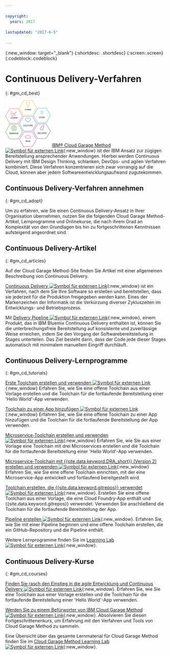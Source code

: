```yaml
---

copyright:
  years: 2017

lastupdated: "2017-6-5"

---
```

<!-- Copyright info at top of file: REQUIRED
    The copyright info is YAML content that must occur at the top of the MD file, before attributes are listed.
    It must be surrounded by 3 dashes.
    The value "years" can contain just one year or a two years separated by a comma. (years: 2014, 2016)
    Indentation as per the previous template must be preserved.
-->

{:new_window: target="_blank"}
{:shortdesc: .shortdesc}
{:screen:.screen}
{:codeblock:.codeblock}

# Continuous Delivery-Verfahren
{: #gm_cd_best}

![Garage Method-Phasen](images/garage_method_phases.png)  [IBM&reg; Cloud Garage Method ![Symbol für externen Link](../../icons/launch-glyph.svg "Symbol für externen Link")](https://www.ibm.com/devops/method){:new_window} ist der IBM Ansatz zur zügigen Bereitstellung ansprechender Anwendungen. Hierbei werden Continuous Delivery mit IBM Design Thinking, schlanken, DevOps- und agilen Verfahren kombiniert. Diese Verfahren konzentrieren sich zwar vorrangig auf die Cloud, können aber jedem Softwareentwicklungsaufwand zugutekommen.


## Continuous Delivery-Verfahren annehmen
{: #gm_cd_adopt}

Um zu erfahren, wie Sie einen Continuous Delivery-Ansatz in Ihrer Organisation übernehmen, nutzen Sie die folgenden Cloud Garage Method-Artikel, Lernprogramme und Onlinekurse, die nach ihrem Grad an Komplexität von den Grundlagen bis hin zu fortgeschrittenen Kenntnissen aufsteigend angeordnet sind.

## Continuous Delivery-Artikel
{: #gm_cd_articles}

Auf der Cloud Garage Method-Site finden Sie Artikel mit einer allgemeinen Beschreibung von Continuous Delivery.

[Continuous Delivery ![Symbol für externen Link](../../icons/launch-glyph.svg "Symbol für externen Link")](https://www.ibm.com/devops/method/content/deliver/tool_continuous_delivery/){:new_window} ist ein Verfahren, nach dem Sie Ihre Software so erstellen und bereitstellen, dass sie jederzeit für die Produktion freigegeben werden kann. Eines der Markenzeichen der Informatik ist die Verkürzung diverser Zykluszeiten im Entwicklungs- und Betriebsprozess.

Mit [Delivery Pipeline ![Symbol für externen Link](../../icons/launch-glyph.svg "Symbol für externen Link")](https://www.ibm.com/devops/method/content/deliver/tool_delivery_pipeline/){:new_window}, einem Produkt, das in IBM Bluemix Continuous Delivery enthalten ist, können Sie die unterbrechungsfreie Bereitstellung auf konsistente und zuverlässige Weise erreichen, indem Sie den Vorgang der Softwarebereitstellung in Stages unterteilen. Das Ziel besteht darin, dass der Code jede dieser Stages automatisch mit minimalem manuellem Eingriff durchläuft.

## Continuous Delivery-Lernprogramme
{: #gm_cd_tutorials}

[Erste Toolchain erstellen und verwenden ![Symbol für externen Link](../../icons/launch-glyph.svg "Symbol für externen Link")](https://www.ibm.com/devops/method/tutorials/tutorial_toolchain_flow){:new_window} Erfahren Sie, wie Sie eine offene Toolchain aus einer Vorlage erstellen und die Toolchain für die fortlaufende Bereitstellung einer 'Hello World'-App verwenden.

[Toolchain zu einer App hinzufügen ![Symbol für externen Link](../../icons/launch-glyph.svg "Symbol für externen Link")](https://www.ibm.com/devops/method/tutorials/tutorial_app_to_toolchain?=task1){:new_window} Erfahren Sie, wie Sie eine offene Toolchain zu einer App hinzufügen und die Toolchain für die fortlaufende Bereitstellung der App verwenden.

[Microservice-Toolchain erstellen und verwenden ![Symbol für externen Link](../../icons/launch-glyph.svg "Symbol für externen Link")](https://www.ibm.com/devops/method/tutorials/tutorial_toolchain_microservices){:new_window} Erfahren Sie, wie Sie aus einer Vorlage eine Toolchain mit drei Microservices erstellen und die Toolchain für die fortlaufende Bereitstellung einer 'Hello World'-App verwenden.

[Microservice-Toolchain mit {{site.data.keyword.DRA_short}} (Version 2) erstellen und verwenden ![Symbol für externen Link](../../icons/launch-glyph.svg "Symbol für externen Link")](https://www.ibm.com/devops/method/tutorials/tutorial_toolchain_microservices_cd?task=1){:new_window} Erfahren Sie, wie Sie eine offene Toolchain einrichten, mit der eine Microservice-App entwickelt und fortlaufend bereitgestellt wird.

[Toolchain erstellen, die {{site.data.keyword.gitrepos}} verwendet ![Symbol für externen Link](../../icons/launch-glyph.svg "Symbol für externen Link")](https://www.ibm.com/devops/method/tutorials/tutorial_toolchain_cfv2){:new_window}. Erstellen Sie eine offene Toolchain aus einer Vorlage, die eine Cloud Foundry-App enthält und {{site.data.keyword.gitrepos}} verwendet. Verwenden Sie anschließend die Toolchain für die fortlaufende Bereitstellung der App.

[Pipeline erstellen ![Symbol für externen Link](../../icons/launch-glyph.svg "Symbol für externen Link")](https://www.ibm.com/devops/method/tutorials/tutorial_first_pipeline){:new_window}. Erfahren Sie, wie Sie mit einer Pipeline beginnen und eine offene Toolchain erstellen, die ein GitHub-Repository und die Pipeline enthält.

Weitere Lernprogramme finden Sie im [Learning Lab ![Symbol für externen Link](../../icons/launch-glyph.svg "Symbol für externen Link")](https://www.ibm.com/devops/method/category/courses){:new_window}.

## Continuous Delivery-Kurse
{: #gm_cd_courses}

[Finden Sie rasch den Einstieg in die agile Entwicklung und Continuous Delivery ![Symbol für externen Link](../../icons/launch-glyph.svg "Symbol für externen Link")](https://www.ibm.com/devops/method/content/course/get_started_agile_cd){:new_window}. Erfahren Sie, wie Sie eine Toolchain aus einer Vorlage erstellen und die Toolchain für die fortlaufende Bereitstellung einer 'Hello World'-App verwenden.

[Werden Sie zu einem Befürworter von IBM Cloud Garage Method ![Symbol für externen Link](../../icons/launch-glyph.svg "Symbol für externen Link")](https://www.ibm.com/devops/method/content/course/gm_advocate){:new_window}. Absolvieren Sie diesen Fortgeschrittenenkurs, um Erfahrung mit den Verfahren und Tools von Cloud Garage Method zu sammeln.

Eine Übersicht über das gesamte Lernmaterial für Cloud Garage Method finden Sie im [Cloud Garage Method Learning Lab ![Symbol für externen Link](../../icons/launch-glyph.svg "Symbol für externen Link")](https://www.ibm.com/devops/method/category/courses){:new_window}.
